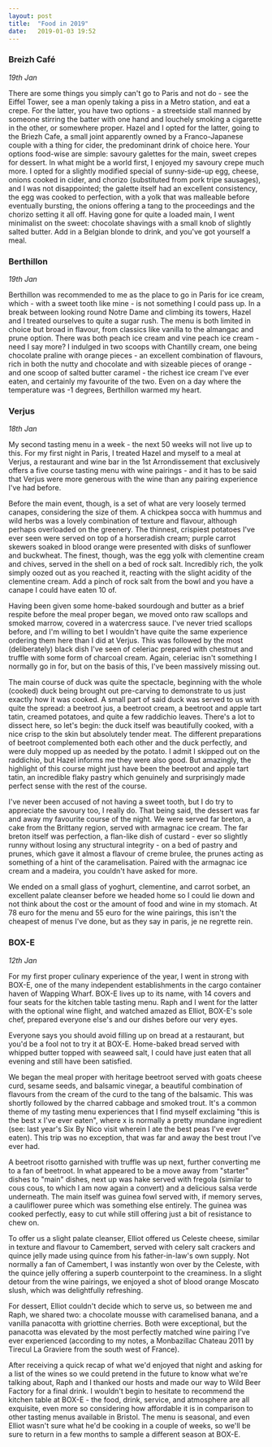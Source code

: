 ```yaml
---
layout: post
title:  "Food in 2019"
date:   2019-01-03 19:52
---
```


### Breizh Café
*19th Jan*

There are some things you simply can't go to Paris and not do - see the Eiffel Tower, see a man openly taking a piss in a Metro station, and eat a crepe. For the latter, you have two options - a streetside stall manned by someone stirring the batter with one hand and louchely smoking a cigarette in the other, or somewhere proper. Hazel and I opted for the latter, going to the Briezh Cafe, a small joint apparently owned by a Franco-Japanese couple with a thing for cider, the predominant drink of choice here. Your options food-wise are simple: savoury galettes for the main, sweet crepes for dessert. In what might be a world first, I enjoyed my savoury crepe much more. I opted for a slightly modified special of sunny-side-up egg, cheese, onions cooked in cider, and chorizo (substituted from pork tripe sausages), and I was not disappointed; the galette itself had an excellent consistency, the egg was cooked to perfection, with a yolk that was malleable before eventually bursting, the onions offering a tang to the proceedings and the chorizo setting it all off. Having gone for quite a loaded main, I went minimalist on the sweet: chocolate shavings with a small knob of slightly salted butter. Add in a Belgian blonde to drink, and you've got yourself a meal.

### Berthillon
*19th Jan*

Berthillon was recommended to me as the place to go in Paris for ice cream, which - with a sweet tooth like mine - is not something I could pass up. In a break between looking round Notre Dame and climbing its towers, Hazel and I treated ourselves to quite a sugar rush. The menu is both limited in choice but broad in flavour, from classics like vanilla to the almangac and prune option. There was both peach ice cream and vine peach ice cream - need I say more? I indulged in two scoops with Chantilly cream, one being chocolate praline with orange pieces - an excellent combination of flavours, rich in both the nutty and chocolate and with sizeable pieces of orange - and one scoop of salted butter caramel - the richest ice cream I've ever eaten, and certainly my favourite of the two. Even on a day where the temperature was -1 degrees, Berthillon warmed my heart. 

### Verjus
*18th Jan*

My second tasting menu in a week - the next 50 weeks will not live up to this. For my first night in Paris, I treated Hazel and myself to a meal at Verjus, a restaurant and wine bar in the 1st Arrondissement that exclusively offers a five course tasting menu with wine pairings - and it has to be said that Verjus were more generous with the wine than any pairing experience I've had before.

Before the main event, though, is a set of what are very loosely termed canapes, considering the size of them. A chickpea socca with hummus and wild herbs was a lovely combination of texture and flavour, although perhaps overloaded on the greenery. The thinnest, crispiest potatoes I've ever seen were served on top of a horseradish cream; purple carrot skewers soaked in blood orange were presented with disks of sunflower and buckwheat. The finest, though, was the egg yolk with clementine cream and chives, served in the shell  on a bed of rock salt. Incredibly rich, the yolk simply oozed out as you reached it, reacting with the slight acidity of the clementine cream. Add a pinch of rock salt from the bowl and you have a canape I could have eaten 10 of.

Having been given some home-baked sourdough and butter as a brief respite before the meal proper began, we moved onto raw scallops and smoked marrow, covered in a watercress sauce. I've never tried scallops before, and I'm willing to bet I wouldn't have quite the same experience ordering them here than I did at Verjus. This was followed by the most (deliberately) black dish I've seen of celeriac prepared with chestnut and truffle with some form of charcoal cream. Again, celeriac isn't something I normally go in for, but on the basis of this, I've been massively missing out.

The main course of duck was quite the spectacle, beginning with the whole (cooked) duck being brought out pre-carving to demonstrate to us just exactly how it was cooked. A small part of said duck was served to us with quite the spread: a beetroot jus, a beetroot cream, a beetroot and apple tart tatin, creamed potatoes, and quite a few raddichio leaves. There's a lot to dissect here, so let's begin: the duck itself was beautifully cooked, with a nice crisp to the skin but absolutely tender meat. The different preparations of beetroot complemented both each other and the duck perfectly, and were duly mopped up as needed by the potato. I admit I skipped out on the raddichio, but Hazel informs me they were also good. But amazingly, the highlight of this course might just have been the beetroot and apple tart tatin, an incredible flaky pastry which genuinely and surprisingly made perfect sense with the rest of the course.

I've never been accused of not having a sweet tooth, but I do try to appreciate the savoury too, I really do. That being said, the dessert was far and away my favourite course of the night. We were served far breton, a cake from the Brittany region, served with armagnac ice cream. The far breton itself was perfection, a flan-like dish of custard - ever so slightly runny without losing any structural integrity - on a bed of pastry and prunes, which gave it almost a flavour of creme brulee, the prunes acting as something of a hint of the caramelisation. Paired with the armagnac ice cream and a madeira, you couldn't have asked for more.

We ended on a small glass of yoghurt, clementine, and carrot sorbet, an excellent palate cleanser before we headed home so I could lie down and not think about the cost or the amount of food and wine in my stomach. At 78 euro for the menu and 55 euro for the wine pairings, this isn't the cheapest of menus I've done, but as they say in paris, je ne regrette rein. 

### BOX-E
*12th Jan*

For my first proper culinary experience of the year, I went in strong with BOX-E, one of the many independent establishments in the cargo container haven of Wapping Wharf. BOX-E lives up to its name, with 14 covers and four seats for the kitchen table tasting menu. Raph and I went for the latter with the optional wine flight, and watched amazed as Elliot, BOX-E's sole chef, prepared everyone else's and our dishes before our very eyes. 

Everyone says you should avoid filling up on bread at a restaurant, but you'd be a fool not to try it at BOX-E. Home-baked bread served with whipped butter topped with seaweed salt, I could have just eaten that all evening and still have been satisfied.

We began the meal proper with heritage beetroot served with goats cheese curd, sesame seeds, and balsamic vinegar, a beautiful combination of flavours from the cream of the curd to the tang of the balsamic. This was shortly followed by the charred cabbage and smoked trout. It's a common theme of my tasting menu experiences that I find myself exclaiming "this is the best x I've ever eaten", where x is normally a pretty mundane ingredient (see: last year's Six By Nico visit wherein I ate the best peas I've ever eaten). This trip was no exception, that was far and away the best trout I've ever had. 

A beetroot risotto garnished with truffle was up next, further converting me to a fan of beetroot. In what appeared to be a move away from "starter" dishes to "main" dishes, next up was hake served with fregola (similar to cous cous, to which I am now again a convert) and a delicious salsa verde underneath. The main itself was guinea fowl served with, if memory serves, a cauliflower puree which was something else entirely. The guinea was cooked perfectly, easy to cut while still offering just a bit of resistance to chew on.

To offer us a slight palate cleanser, Elliot offered us Celeste cheese, similar in texture and flavour to Camembert, served with celery salt crackers and quince jelly made using quince from his father-in-law's own supply. Not normally a fan of Camembert, I was instantly won over by the Celeste, with the quince jelly offering a superb counterpoint to the creaminess. In a slight detour from the wine pairings, we enjoyed a shot of blood orange Moscato slush, which was delightfully refreshing.

For dessert, Elliot couldn't decide which to serve us, so between me and Raph, we shared two: a chocolate mousse with caramelised banana, and a vanilla panacotta with griottine cherries. Both were exceptional, but the panacotta was elevated by the most perfectly matched wine pairing I've ever experienced (according to my notes, a Monbazillac Chateau 2011 by Tirecul La Graviere from the south west of France).

After receiving a quick recap of what we'd enjoyed that night and asking for a list of the wines so we could pretend in the future to know what we're talking about, Raph and I thanked our hosts and made our way to Wild Beer Factory for a final drink. I wouldn't begin to hesitate to recommend the kitchen table at BOX-E - the food, drink, service, and atmosphere are all exquisite, even more so considering how affordable it is in comparison to other tasting menus available in Bristol. The menu is seasonal, and even Elliot wasn't sure what he'd be cooking in a couple of weeks, so we'll be sure to return in a few months to sample a different season at BOX-E.
